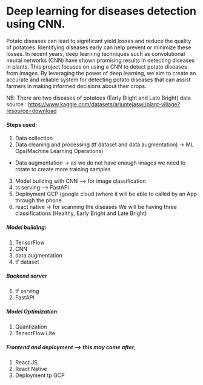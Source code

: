 # Deep learning for diseases detection using CNN.

Potato diseases can lead to significant yield losses and reduce the quality of potatoes. Identifying diseases early can help prevent or minimize these losses. In recent years, deep learning techniques such as convolutional neural networks (CNN) have shown promising results in detecting diseases in plants. This project focuses on using a CNN to detect potato diseases from images. By leveraging the power of deep learning, we aim to create an accurate and reliable system for detecting potato diseases that can assist farmers in making informed decisions about their crops.

NB: There are two diseases of potatoes (Early Blight and Late Bright)
data source : https://www.kaggle.com/datasets/arjuntejaswi/plant-village?resource=download 

#### Steps used:
1. Data collection
2. Data cleaning and processing (tf dataset and data augmentation) -> ML Ops(Machine Learning Operations)
- Data augmentation -> as we do not have enough images we need to rotate to create more training samples
3. Model building with CNN --> for image classification
4. ts serving --> FastAPi
5. Deployment GCP (google cloud )where it will be able to called by an App through the phone.
6. react native -> for scanning the diseases 
We will be having three classifications (Healthy, Early Bright and Late Bright)
##### Model building: 
1. TensorFlow 
2. CNN
3. data augmentation
4. tf dataset

##### Backend server
1. tf serving 
2. FastAPI

##### Model Optimization
1. Quantization 
2. TensorFlow Lite

##### Frontend and deployment --> this may come after, 
1. React JS
2. React Native 
3. Deployment tp GCP
